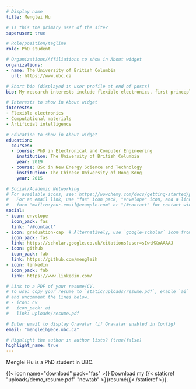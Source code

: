 ```yaml
---
# Display name
title: Menglei Hu

# Is this the primary user of the site?
superuser: true

# Role/position/tagline
role: PhD student

# Organizations/Affiliations to show in About widget
organizations:
- name: The University of British Columbia
  url: https://www.ubc.ca

# Short bio (displayed in user profile at end of posts)
bio: My research interests include flexible electronics, first princeple calculations, molecular dynamics.

# Interests to show in About widget
interests:
- Flexible electronics
- Computational materials
- Artificial intelligence

# Education to show in About widget
education:
  courses:
  - course: PhD in Electronical and Computer Engineering
    institution: The University of British Columbia
    year: 2019
  - course: BSc in New Energy Science and Technology
    institution: The Chinese University of Hong Kong
    year: 2015

# Social/Academic Networking
# For available icons, see: https://wowchemy.com/docs/getting-started/page-builder/#icons
#   For an email link, use "fas" icon pack, "envelope" icon, and a link in the
#   form "mailto:your-email@example.com" or "/#contact" for contact widget.
social:
- icon: envelope
  icon_pack: fas
  link: '/#contact'
- icon: graduation-cap  # Alternatively, use `google-scholar` icon from `ai` icon pack
  icon_pack: fas
  link: https://scholar.google.co.uk/citations?user=sIwtMXoAAAAJ
- icon: github
  icon_pack: fab
  link: https://github.com/mengleih
- icon: linkedin
  icon_pack: fab
  link: https://www.linkedin.com/

# Link to a PDF of your resume/CV.
# To use: copy your resume to `static/uploads/resume.pdf`, enable `ai` icons in `params.toml`, 
# and uncomment the lines below.
# - icon: cv
#   icon_pack: ai
#   link: uploads/resume.pdf

# Enter email to display Gravatar (if Gravatar enabled in Config)
email: "mengleih@ece.ubc.ca"

# Highlight the author in author lists? (true/false)
highlight_name: true
---
```


Menglei Hu is a PhD student in UBC.

{{< icon name="download" pack="fas" >}} Download my {{< staticref "uploads/demo_resume.pdf" "newtab" >}}resumé{{< /staticref >}}.
